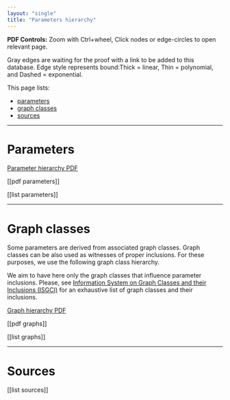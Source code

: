 ```yaml
---
layout: "single"
title: "Parameters hierarchy"
---
```


**PDF Controls:**
Zoom with Ctrl+wheel, Click nodes or edge-circles to open relevant page.

Gray edges are waiting for the proof with a link to be added to this database.
Edge style represents bound:Thick = linear, Thin = polynomial, and Dashed = exponential.

This page lists:
* [parameters](#parameters)
* [graph classes](#graph-classes)
* [sources](#sources)

---

# Parameters

[Parameter hierarchy PDF](parameters.pdf)

[[pdf parameters]]

[[list parameters]]

---

# Graph classes

Some parameters are derived from associated graph classes.
Graph classes can be also used as witnesses of proper inclusions.
For these purposes, we use the following graph class hierarchy.

We aim to have here only the graph classes that influence parameter inclusions.
Please, see [Information System on Graph Classes and their Inclusions (ISGCI)](https://www.graphclasses.org/) for an exhaustive list of graph classes and their inclusions.

[Graph hierarchy PDF](graphs)

[[pdf graphs]]

[[list graphs]]

---

# Sources

[[list sources]]
